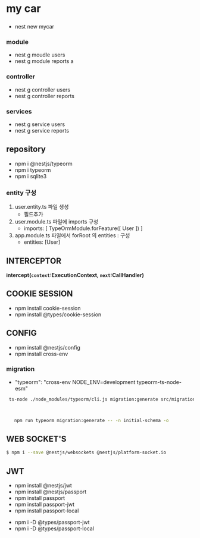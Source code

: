 # my car

###

- nest new mycar

### module

- nest g moudle users
- nest g module reports
  a

### controller

- nest g controller users
- nest g controller reports

### services

- nest g service users
- nest g service reports

## repository

- npm i @nestjs/typeorm
- npm i typeorm
- npm i sqlite3

### entity 구성

1. user.entity.ts 파일 생성
   - 필드추가
2. user.module.ts 파일에 imports 구성
   - imports: [
     TypeOrmModule.forFeature([
     User
     ])
     ]
3. app.module.ts 파일에서 forRoot 의 entities : 구성
   - entities: [User]

## INTERCEPTOR

**intercept(`context`:ExecutionContext, `next`:CallHandler)**

## COOKIE SESSION

- npm install cookie-session
- npm install @types/cookie-session

## CONFIG

- npm install @nestjs/config
- npm install cross-env

### migration

- "typeorm": "cross-env NODE_ENV=development typeorm-ts-node-esm"

```sh
 ts-node ./node_modules/typeorm/cli.js migration:generate src/migrations/created-user -d src/data-source.ts



   npm run typeorm migration:generate -- -n initial-schema -o
```

## WEB SOCKET'S

```sh
$ npm i --save @nestjs/websockets @nestjs/platform-socket.io
```

## JWT

- npm install @nestjs/jwt
- npm install @nestjs/passport
- npm install passport
- npm install passport-jwt
- npm install passport-local
<!--  -->
- npm i -D @types/passport-jwt
- npm i -D @types/passport-local
